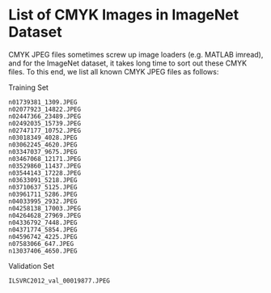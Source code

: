# List of CMYK Images in ImageNet Dataset

CMYK JPEG files sometimes screw up image loaders (e.g. MATLAB imread), and for the ImageNet dataset, it takes long time to sort out these CMYK files.
To this end, we list all known CMYK JPEG files as follows:

Training Set
```
n01739381_1309.JPEG
n02077923_14822.JPEG
n02447366_23489.JPEG
n02492035_15739.JPEG
n02747177_10752.JPEG
n03018349_4028.JPEG
n03062245_4620.JPEG
n03347037_9675.JPEG
n03467068_12171.JPEG
n03529860_11437.JPEG
n03544143_17228.JPEG
n03633091_5218.JPEG
n03710637_5125.JPEG
n03961711_5286.JPEG
n04033995_2932.JPEG
n04258138_17003.JPEG
n04264628_27969.JPEG
n04336792_7448.JPEG
n04371774_5854.JPEG
n04596742_4225.JPEG
n07583066_647.JPEG
n13037406_4650.JPEG
```

Validation Set
```
ILSVRC2012_val_00019877.JPEG
```
